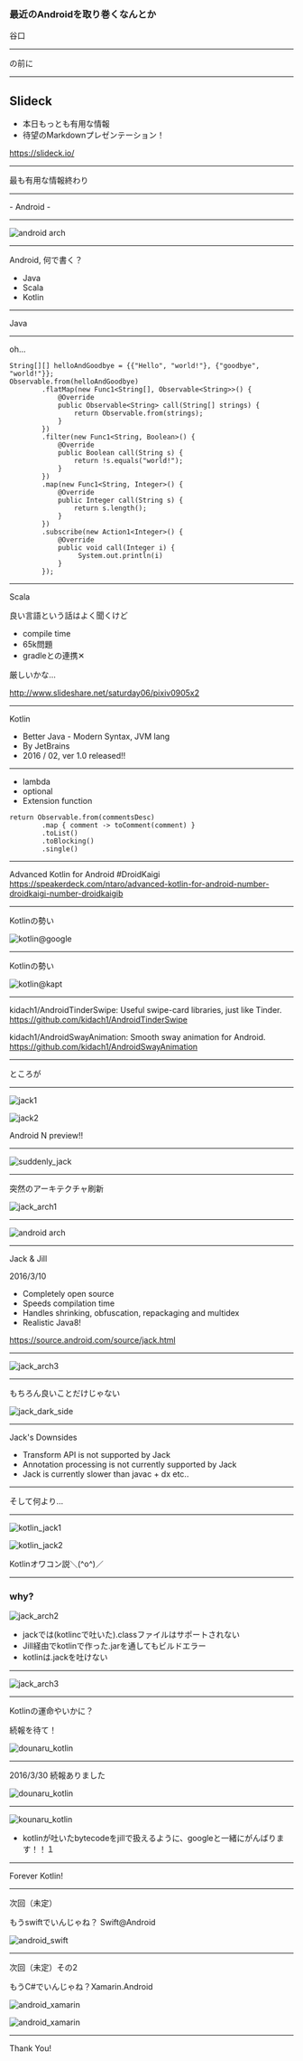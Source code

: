 ### 最近のAndroidを取り巻くなんとか

谷口

---

の前に

---

## Slideck

* 本日もっとも有用な情報
* 待望のMarkdownプレゼンテーション！

<https://slideck.io/>

---

最も有用な情報終わり

---

\- Android - 

---

![android arch](http://image.slidesharecdn.com/android-presentation-110627072852-phpapp02/95/android-development-the-basics-6-728.jpg?cb=1309160008)

---

Android, 何で書く？

* Java
* Scala
* Kotlin

---

Java

---

oh...

```
String[][] helloAndGoodbye = {{"Hello", "world!"}, {"goodbye", "world!"}};
Observable.from(helloAndGoodbye)
        .flatMap(new Func1<String[], Observable<String>>() {
            @Override
            public Observable<String> call(String[] strings) {
                return Observable.from(strings);
            }
        })
        .filter(new Func1<String, Boolean>() {
            @Override
            public Boolean call(String s) {
                return !s.equals("world!");
            }
        })
        .map(new Func1<String, Integer>() {
            @Override
            public Integer call(String s) {
                return s.length();
            }
        })
        .subscribe(new Action1<Integer>() {
            @Override
            public void call(Integer i) {
                 System.out.println(i)
            }
        });
```

---


Scala

良い言語という話はよく聞くけど

* compile time
* 65k問題
* gradleとの連携✕

厳しいかな…

<http://www.slideshare.net/saturday06/pixiv0905x2>

---

Kotlin

* Better Java - Modern Syntax, JVM lang 
* By JetBrains
* 2016 / 02, ver 1.0 released!!

---

* lambda
* optional
* Extension function

```
return Observable.from(commentsDesc)
        .map { comment -> toComment(comment) }
        .toList()
        .toBlocking()
        .single()
```

---

Advanced Kotlin for Android #DroidKaigi
<https://speakerdeck.com/ntaro/advanced-kotlin-for-android-number-droidkaigi-number-droidkaigib>

---

Kotlinの勢い

![kotlin@google](https://qiita-image-store.s3.amazonaws.com/0/48274/8d64734b-37b0-1042-5d1d-e43630e11649.png)


---

Kotlinの勢い

![kotlin@kapt](https://qiita-image-store.s3.amazonaws.com/0/48274/9ac31654-247b-32da-873e-886b1714812a.png)

---


kidach1/AndroidTinderSwipe: Useful swipe-card libraries, just like Tinder.
<https://github.com/kidach1/AndroidTinderSwipe>

kidach1/AndroidSwayAnimation: Smooth sway animation for Android.
<https://github.com/kidach1/AndroidSwayAnimation>


---

ところが

---

![jack1](https://qiita-image-store.s3.amazonaws.com/0/48274/504ed0e7-c0bf-f50a-1d59-7f392bd357ca.png)

![jack2](https://qiita-image-store.s3.amazonaws.com/0/48274/17342076-ac39-9b8d-4e16-cd8f441db2bb.png)

Android N preview!!

---


![suddenly_jack](https://qiita-image-store.s3.amazonaws.com/0/48274/4ca569d1-afbe-11ad-d93f-986d55436351.png)


---

突然のアーキテクチャ刷新

![jack_arch1](https://source.android.com/images/jack-overview.png)

---

![android arch](http://image.slidesharecdn.com/android-presentation-110627072852-phpapp02/95/android-development-the-basics-6-728.jpg?cb=1309160008)

---

Jack & Jill

2016/3/10

* Completely open source
* Speeds compilation time
* Handles shrinking, obfuscation, repackaging and multidex
* Realistic Java8!

https://source.android.com/source/jack.html

---

![jack_arch3](https://qiita-image-store.s3.amazonaws.com/0/48274/411f2659-a28f-9d98-2b8b-03bbd6349267.png)

---

もちろん良いことだけじゃない

![jack_dark_side](https://qiita-image-store.s3.amazonaws.com/0/48274/a4a699d5-944a-66c9-41b7-02b7869e2fe1.png)

---

Jack's Downsides

* Transform API is not supported by Jack
* Annotation processing is not currently supported by Jack
* Jack is currently slower than javac + dx
etc..

---


そして何より…


---

![kotlin_jack1](https://qiita-image-store.s3.amazonaws.com/0/48274/1024969a-e193-93cc-834c-c3957dd7976d.png)

![kotlin_jack2](https://qiita-image-store.s3.amazonaws.com/0/48274/07f945fc-a6d0-cc2a-9aa7-4411a6be07fd.png)

Kotlinオワコン説＼(^o^)／

---

### why?

![jack_arch2](https://qiita-image-store.s3.amazonaws.com/0/48274/88fb96b4-536d-3375-5bca-ad1c27063f7c.png)

* jackでは(kotlincで吐いた).classファイルはサポートされない
* Jill経由でkotlinで作った.jarを通してもビルドエラー
* kotlinは.jackを吐けない

---

![jack_arch3](https://qiita-image-store.s3.amazonaws.com/0/48274/411f2659-a28f-9d98-2b8b-03bbd6349267.png)

---

Kotlinの運命やいかに？

続報を待て！

![dounaru_kotlin](https://qiita-image-store.s3.amazonaws.com/0/48274/f7e49b70-6777-4d47-b1bf-04fa3f1a2d45.png)


---

2016/3/30 続報ありました


![dounaru_kotlin](https://qiita-image-store.s3.amazonaws.com/0/48274/6bcb55e3-327f-ff77-8abc-3838749b068d.png)

---

![kounaru_kotlin](https://qiita-image-store.s3.amazonaws.com/0/48274/2edff468-973a-bcea-1f88-e78c9c752bbf.png)

* kotlinが吐いたbytecodeをjillで扱えるように、googleと一緒にがんばります！！１

---

Forever Kotlin!

---


次回（未定）

もうswiftでいんじゃね？ Swift@Android

![android_swift](https://qiita-image-store.s3.amazonaws.com/0/48274/f99c4d08-b905-5a5c-8639-1fa662d9f902.png)

---

次回（未定）その2

もうC#でいんじゃね？Xamarin.Android

![android_xamarin](https://qiita-image-store.s3.amazonaws.com/0/48274/7d64ca11-e25d-f4f2-decc-f5985feaedbc.png)

![android_xamarin](https://qiita-image-store.s3.amazonaws.com/0/48274/3ac66130-8674-2dce-18dc-07d3f0dba524.png)

---

Thank You!


